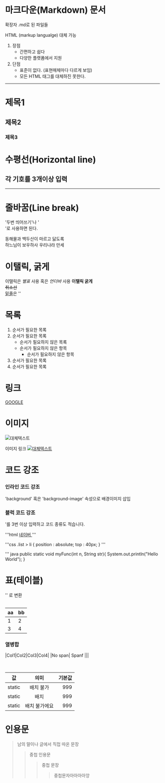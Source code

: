 # 마크다운(Markdown) 문서

확장자 .md로 된 파일들

HTML (markup langualge) 대체 가능

1. 장점
    - 간편하고 쉽다
    - 다양한 플랫폼에서 지원
2. 단점
    - 표준이 없다. (표현매체마다 다르게 보임)
    - 모든 HTML 태그를 대체하진 못한다.
---

# 제목1
## 제목2
### 제목3


# 수평선(Horizontal line)
각 기호를 3개이상 입력
---

***

# 줄바꿈(Line break)
'두번 띄어쓰기'나 '<br>'로 사용하면 된다.

동해물과 백두산이 
마르고 닳도록 <br>
하느님이 보우하사
우리나라 만세

# 이탤릭, 굵게
이탤릭은 *별표* 사용 혹은 _언더바_ 사용
**이탤릭 굵게** <br>
~~취소선~~ <br>
<u>밑줄</u>은 '<u></u>'

# 목록
1. 순서가 필요한 목록
2. 순서가 필요한 목록
   - 순서가 필요하지 않은 목록
   - 순서가 필요하지 않은 항목
     - 순서가 필요하지 않은 항목
3. 순서가 필요한 목록
4. 순서가 필요한 목록


# 링크
[GOOGLE](https://google.com)

# 이미지

![대체텍스트](https://www.w3schools.com/html/pic_trulli.jpg)

이미지 링크
[![대체텍스트](https://www.w3schools.com/html/pic_trulli.jpg)](https://www.naver.com)


# 코드 강조
### 인라인 코드 강조
'background' 혹은 'background-image' 속성으로 배경이미지 삽입

### 블럭 코드 강조 
'를 3번 이상 입력하고 코드 종류도 적습니다.

'''html
<a href="https://www.naver.com" target="_blank"> 네이버 </a>
'''

'''css
.list > li {
    position : absolute;
    top : 40px;
}
'''

''' java
public static void myFunc(int n, String str){
    System.out.println("Hello World");
}


# 표(테이블)
'<table>' 로 변환

|aa|bb|
|--|--|
|1|2|
|3|4|


### 열병합
|Col1|Col2|Col3|Col4|
|No span| Spanf   |||


<br>

|값|의미|기본값|
|---|:---:|---:|
|static| 배치 불가 | 999|
|static| 배치 | 999|
|static| 배치 불가에요 | 999|

# 인용문
 > 남의 말이나 글에서 직접 따온 문장 
 >> 중첩 인용문
 >>> 중첩 문장
 >>>> 중첩문자아아아아앙